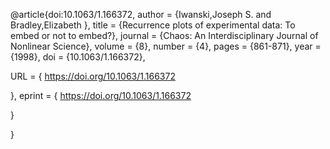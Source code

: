 

@article{doi:10.1063/1.166372,
author = {Iwanski,Joseph S.  and Bradley,Elizabeth },
title = {Recurrence plots of experimental data: To embed or not to embed?},
journal = {Chaos: An Interdisciplinary Journal of Nonlinear Science},
volume = {8},
number = {4},
pages = {861-871},
year = {1998},
doi = {10.1063/1.166372},

URL = { 
        https://doi.org/10.1063/1.166372
    
},
eprint = { 
        https://doi.org/10.1063/1.166372
    
}

}


